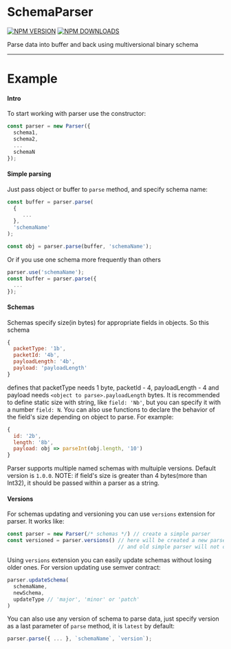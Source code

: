 # SchemaParser

[![NPM VERSION](https://badge.fury.io/js/schemaparser.svg)](https://badge.fury.io/js/schemaparser)
[![NPM DOWNLOADS](https://img.shields.io/npm/dt/schemaparser.svg)](https://www.npmjs.com/package/schemaparser)

Parse data into buffer and back using multiversional binary schema
___
# Example
#### Intro
To start working with parser use the constructor:
```javascript
const parser = new Parser({
  schema1,
  schema2,
  ...
  schemaN
});
```

#### Simple parsing
Just pass object or buffer to `parse` method, and specify schema name:
```javascript
const buffer = parser.parse(
  {
     ...
  },
  'schemaName'
);

const obj = parser.parse(buffer, 'schemaName');
```
Or if you use one schema more frequently than others
```javascript
parser.use('schemaName');
const buffer = parser.parse({
  ...
});
```

#### Schemas
Schemas specify size(in bytes) for appropriate fields in objects. So this schema
```javascript
{
  packetType: '1b',
  packetId: '4b',
  payloadLength: '4b',
  payload: 'payloadLength'
}
```
defines that packetType needs 1 byte, packetId - 4, payloadLength - 4 and payload needs `<object to parse>.payloadLength` bytes. It is recommended to define static size with string, like `field: 'Nb'`, but you can specify it with a number `field: N`. You can also use functions to declare the behavior of the field's size depending on object to parse. For example:
```javascript
{
  id: '2b',
  length: '8b',
  payload: obj => parseInt(obj.length, '10')
}
```

Parser supports multiple named schemas with multuiple versions. Default version is `1.0.0`.
NOTE: if field's size is greater than 4 bytes(more than Int32), it should be passed within a parser as a string.


#### Versions
For schemas updating and versioning you can use `versions` extension for parser. It works like:
```javascript
const parser = new Parser(/* schemas */) // create a simple parser
const versioned = parser.versions() // here will be created a new parser instance, supporting versioning
                                    // and old simple parser will not change after this
```

Using `versions` extension you can easily update schemas without losing older ones. For version updating use semver contract:
```javascript
parser.updateSchema(
  schemaName,
  newSchema,
  updateType // 'major', 'minor' or 'patch'
)
```

You can also use any version of schema to parse data, just specify version as a last parameter of `parse` method, it is `latest` by default:
```javascript
parser.parse({ ... }, `schemaName`, `version`);
```
